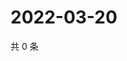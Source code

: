 # 2022-03-20

共 0 条

<!-- BEGIN WEIBO -->
<!-- 最后更新时间 Sun Mar 20 2022 22:12:11 GMT+0800 (China Standard Time) -->

<!-- END WEIBO -->
